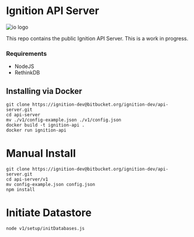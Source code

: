 # Ignition API Server

![io logo](http://i.imgur.com/G7Uwcoq.png)

This repo contains the public Ignition API Server. This is a work in progress.


### Requirements

* NodeJS
* RethinkDB

## Installing via Docker
	
	git clone https://ignition-dev@bitbucket.org/ignition-dev/api-server.git
	cd api-server
    mv ./v1/config-example.json ./v1/config.json
    docker build -t ignition-api .
    docker run ignition-api

# Manual Install
    git clone https://ignition-dev@bitbucket.org/ignition-dev/api-server.git
	cd api-server/v1
	mv config-example.json config.json
	npm install
	
# Initiate Datastore
    node v1/setup/initDatabases.js